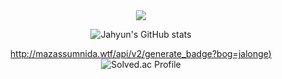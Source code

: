 <div align="center">
<img src="https://capsule-render.vercel.app/api?type=waving&color=auto&height=300&section=header%20render&fontSize=90&text=JAHYUN's%20Github" />

![Jahyun's GitHub stats](https://github-readme-stats.vercel.app/api?username=YOONJAHYUN&show_icons=true&theme=solarized-light)

</div>

<div align="center">





[http://mazassumnida.wtf/api/v2/generate_badge?bog=jalonge)](https://solved.ac/jalonge/)![Solved.ac Profile]()
